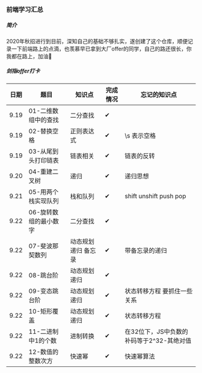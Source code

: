 ### 前端学习汇总
##### 简介
2020年秋招进行到目前，深知自己的基础不够扎实，遂创建了这个仓库，顺便记录一下前端路上的点滴，也羡慕早已拿到大厂offer的同学，自己的路还很长，你我都在路上，加油💪

##### 剑指offer打卡
| 日期 | 题目 | 知识点 | 完成情况 | 忘记的知识点 |
| ---- | ---- | ---- | ---- | ---- |
| 9.19 | 01-二维数组中的查找 | 二分查找 | ✔ | |
| 9.19 | 02-替换空格 | 正则表达式 | ✔ | \s 表示空格 |
| 9.19 | 03-从尾到头打印链表 | 链表相关 | ✔ | 链表的反转 |
| 9.20 | 04-重建二叉树 | 递归 | ✔ | 递归思想 |
| 9.21 | 05-用两个栈实现队列 | 栈和队列 | ✔ | shift unshift push pop |
| 9.22 | 06-旋转数组的最小数字 | 二分查找 | ✔ | |
| 9.22 | 07-斐波那契数列 | 动态规划 递归 备忘录 | ✔ | 带备忘录的递归 |
| 9.22 | 08-跳台阶 | 动态规划 递归 | ✔ | |
| 9.22 | 09-变态跳台阶 | 动态规划 递归 | ✔ | 状态转移方程 要抓住一些关系 |
| 9.22 | 10-矩形覆盖 | 动态规划 递归 | ✔ | 状态转移方程 |
| 9.22 | 11-二进制中1的个数 | 进制转换 | ✔ | 在32位下，JS中负数的补码等于2^32-其绝对值 |
| 9.22 | 12-数值的整数次方 | 快速幂 | ✔ | 快速幂算法 |